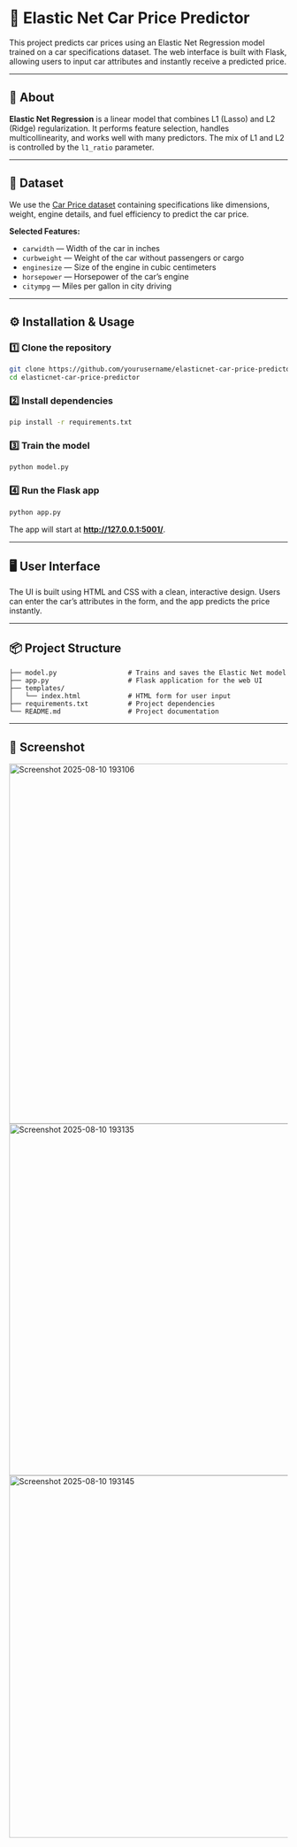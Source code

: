 # 🚗 Elastic Net Car Price Predictor

This project predicts car prices using an Elastic Net Regression model trained on a car specifications dataset. The web interface is built with Flask, allowing users to input car attributes and instantly receive a predicted price.

---

## 📌 About
**Elastic Net Regression** is a linear model that combines L1 (Lasso) and L2 (Ridge) regularization. It performs feature selection, handles multicollinearity, and works well with many predictors. The mix of L1 and L2 is controlled by the `l1_ratio` parameter.

---

## 📂 Dataset
We use the [Car Price dataset](https://raw.githubusercontent.com/amankharwal/Website-data/master/CarPrice.csv) containing specifications like dimensions, weight, engine details, and fuel efficiency to predict the car price.

**Selected Features:**
- `carwidth` — Width of the car in inches
- `curbweight` — Weight of the car without passengers or cargo
- `enginesize` — Size of the engine in cubic centimeters
- `horsepower` — Horsepower of the car’s engine
- `citympg` — Miles per gallon in city driving

---

## ⚙️ Installation & Usage

### 1️⃣ Clone the repository
```bash
git clone https://github.com/yourusername/elasticnet-car-price-predictor.git
cd elasticnet-car-price-predictor
```

### 2️⃣ Install dependencies
```bash
pip install -r requirements.txt
```

### 3️⃣ Train the model
```bash
python model.py
```

### 4️⃣ Run the Flask app
```bash
python app.py
```
The app will start at **http://127.0.0.1:5001/**.

---

## 🖥️ User Interface
The UI is built using HTML and CSS with a clean, interactive design. Users can enter the car’s attributes in the form, and the app predicts the price instantly.

---

## 📦 Project Structure
```
├── model.py                  # Trains and saves the Elastic Net model
├── app.py                    # Flask application for the web UI
├── templates/
│   └── index.html            # HTML form for user input
├── requirements.txt          # Project dependencies
└── README.md                 # Project documentation
```

---

## 📸 Screenshot
<img width="1366" height="651" alt="Screenshot 2025-08-10 193106" src="https://github.com/user-attachments/assets/1a1a4dea-7fbd-4ab6-aa79-a3f958efe9a1" />
<img width="1366" height="636" alt="Screenshot 2025-08-10 193135" src="https://github.com/user-attachments/assets/fe62dbc9-e607-4f21-9c0d-af4cfc62342a" />
<img width="1366" height="655" alt="Screenshot 2025-08-10 193145" src="https://github.com/user-attachments/assets/d5ed9d05-92ed-40aa-93c3-d7da2914e9a2" />
